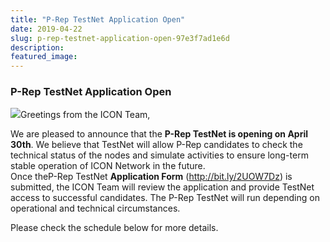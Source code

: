 ```yaml
---
title: "P-Rep TestNet Application Open"
date: 2019-04-22
slug: p-rep-testnet-application-open-97e3f7ad1e6d
description:
featured_image:
---
```


### P-Rep TestNet Application Open

![](https://cdn-images-1.medium.com/max/800/0*l3O_c1uTUV-AuuYN)Greetings from the ICON Team,

We are pleased to announce that the **P-Rep TestNet is opening on April 30th**. We believe that TestNet will allow P-Rep candidates to check the technical status of the nodes and simulate activities to ensure long-term stable operation of ICON Network in the future.  
Once theP-Rep TestNet **Application Form** (<http://bit.ly/2UOW7Dz>) is submitted, the ICON Team will review the application and provide TestNet access to successful candidates. The P-Rep TestNet will run depending on operational and technical circumstances.

Please check the schedule below for more details.

